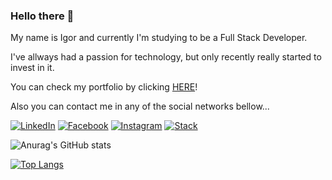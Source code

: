 ### Hello there 👋

My name is Igor and currently I'm studying to be a Full Stack Developer.

I've allways had a passion for technology, but only recently really started to invest in it.

You can check my portfolio by clicking <a href="https://igorncastro.github.io/portfolio/">HERE</a>!

Also you can contact me in any of the social networks bellow...

<a href="https://www.linkedin.com/in/igorncastro/"><img alt="LinkedIn" src="https://user-images.githubusercontent.com/82491606/173907818-6344ece3-692a-4b63-82a3-e3c6f1882f9f.png" /></a>
<a href="https://web.facebook.com/castroigor"><img alt="Facebook" src="https://user-images.githubusercontent.com/82491606/173908038-ead3eba8-fa38-4940-88c4-edaa7652ae55.png" /></a>
<a href="https://www.instagram.com/igornc/"><img alt="Instagram" src="https://user-images.githubusercontent.com/82491606/173908022-2ad56f2a-d3a7-4f1c-b9b9-aa738ab6f57b.png" /></a>
<a href="https://pt.stackoverflow.com/users/293325/igor-castro"><img alt="Stack" src="https://user-images.githubusercontent.com/82491606/173908585-556568ba-4e63-4b36-bfab-2a0955297f12.png" /></a>


![Anurag's GitHub stats](https://github-readme-stats.vercel.app/api?username=igorncastro&show_icons=true&theme=radical)

[![Top Langs](https://github-readme-stats.vercel.app/api/top-langs/?username=igorncastro&layout=compact&theme=radical)](https://github.com/anuraghazra/github-readme-stats)




<!--
**IgorNCastro/IgorNCastro** is a ✨ _special_ ✨ repository because its `README.md` (this file) appears on your GitHub profile.

Here are some ideas to get you started:

- 🔭 I’m currently working on ...
- 🌱 I’m currently learning ...
- 👯 I’m looking to collaborate on ...
- 🤔 I’m looking for help with ...
- 💬 Ask me about ...
- 📫 How to reach me: ...
- 😄 Pronouns: ...
- ⚡ Fun fact: ...
-->
